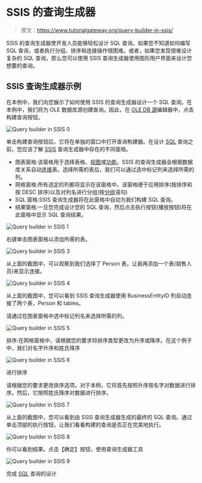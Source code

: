 # SSIS 的查询生成器

> 原文：<https://www.tutorialgateway.org/query-builder-in-ssis/>

SSIS 的查询生成器使开发人员能够轻松设计 SQL 查询。如果您不知道如何编写 SQL 查询，或者执行分组、排序和连接操作很困难。或者，如果您发现很难设计复杂的 SQL 查询，那么您可以使用 SSIS 查询生成器使用图形用户界面来设计您想要的查询。

## SSIS 查询生成器示例

在本例中，我们向您展示了如何使用 SSIS 的查询生成器设计一个 SQL 查询。在本例中，我们将为 OLE 数据库源创建查询。因此，在 [OLE DB 源](https://www.tutorialgateway.org/ole-db-source-in-ssis/)编辑器中，点击构建查询按钮。

![Query builder in SSIS 0](img/a2ea61a272142dc10599e20bfac0e3e4.png)

单击构建查询按钮后，它将在单独的窗口中打开查询构建器。在设计 [SQL](https://www.tutorialgateway.org/sql/) 查询之前，您应该了解 [SSIS](https://www.tutorialgateway.org/ssis/) 查询生成器中存在的不同窗格。

*   图表窗格:该窗格用于选择表格、[视图](https://www.tutorialgateway.org/views-in-sql-server/)或[功能](https://www.tutorialgateway.org/user-defined-functions-in-sql/)。SSIS 的查询生成器会根据数据库关系自动[连接](https://www.tutorialgateway.org/sql-joins/)表。选择所需的表后，我们可以通过选中标记列来选择所需的列。
*   网格窗格:所有选定的列都将显示在该窗格中。该窗格便于应用排序(按排序和按 DESC 排序)以及对列名进行分组(按[分组](https://www.tutorialgateway.org/sql-group-by-clause/)语句)
*   SQL 窗格:SSIS 查询生成器将在此窗格中自动为我们构建 SQL 查询。
*   结果窗格:一旦您完成设计您的 SQL 查询，然后点击执行按钮(播放按钮)将在此窗格中显示 SQL 查询结果。

![Query builder in SSIS 1](img/3becdc3cd7c15bba8e99d15e339024ce.png)

右键单击图表窗格以添加所需的表。

![Query builder in SSIS 3](img/b7574867ee685796c1a0a7c4fa0d676a.png)

从上面的截图中，可以观察到我们选择了 Person 表。让我再添加一个表(销售人员)来显示连接。

![Query builder in SSIS 4](img/7acddd0bb7b03c5bb1d4c8cc72ebd5e1.png)

从上面的截图中，您可以看到 SSIS 查询生成器使用 BusinessEntityID 列自动连接了两个表，Person 和 tables。

请通过在图表窗格中选中标记列名来选择所需的列。

![Query builder in SSIS 5](img/2c73f317acb50aca7ff99b500c86b621.png)

排序:在网格窗格中，请根据您的要求将排序类型更改为升序或降序。在这个例子中，我们对名字升序和姓氏降序

![Query builder in SSIS 6](img/a071a6392fb6d6601cbebd9da2889441.png)

进行排序

请根据您的要求更改排序选项。对于本例，它将首先按照升序按名字对数据进行排序。然后，它按照姓氏降序对数据进行排序。

![Query builder in SSIS 7](img/e8b6273469470c1536ef971fa7135ee3.png)

从上面的截图中，您可以看到由 SSIS 查询生成器生成的最终的 SQL 查询。通过单击顶部的执行按钮，让我们看看构建的查询是否正在完美地执行。

![Query builder in SSIS 8](img/2c5098b8521d7b0c3eb22ab4fa0c2a9b.png)

你可以看到结果。点击【确定】按钮，使用查询生成器工具

![Query builder in SSIS 9](img/81ced875178aad1e9c3a111a7660f9b0.png)

完成 [SQL](https://www.tutorialgateway.org/sql/) 查询的设计